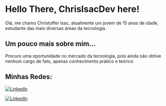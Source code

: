 # Hello There, ChrisIsacDev here!

Olá, me chamo Christoffer Isac, atualmente um jovem de 15 anos de idade, estudante das mais diversas áreas da tecnologia.

## Um pouco mais sobre mim...
 
Procuro uma oportunidade no mercado da tecnologia, pois ainda não obtive nenhum cargo de fato, apenas conhecimento prático e teórico

## Minhas Redes:
[![LinkedIn](https://img.shields.io/badge/LinkedIn-000?style=for-the-badge&logo=linkedin&logoColor=0E76A8)](www.linkedin.com/in/christoffer-isac])

[![LinkedIn](https://img.shields.io/badge/Github-000?style=for-the-badge&logo=linkedin&logoColor=0E76A8)](www.linkedin.com/in/christoffer-isac])

